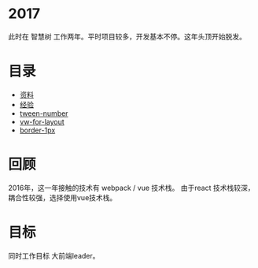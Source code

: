 # 2017
  此时在 智慧树 工作两年。平时项目较多，开发基本不停。这年头顶开始脱发。
# 目录
* [资料](./资料)
* [经验](./经验)
* [tween-number](./javascript/tween-number.html)
* [vw-for-layout](./javascript/vw-for-layout)
* [border-1px](./javascript/border-1px)

# 回顾
 2016年，这一年接触的技术有 webpack / vue 技术栈。 由于react 技术栈较深，耦合性较强，选择使用vue技术栈。

# 目标
同时工作目标 大前端leader。
